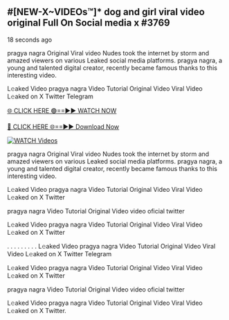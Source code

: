 ## #[NEW-X~VIDEOs™]* dog and girl viral video original Full On Social media x #3769

18 seconds ago

pragya nagra Original Viral video Nudes took the internet by storm and amazed viewers on various Leaked social media platforms. pragya nagra, a young and talented digital creator, recently became famous thanks to this interesting video.

L𝚎aked Video pragya nagra Video Tutorial Original Video Viral Video L𝚎aked on X Twitter Telegram

[🌐 CLICK HERE 🟢==►► WATCH NOW](https://valovideo.net/valo-video/?bom)

[🔴 CLICK HERE 🌐==►► Download Now](https://valovideo.net/valo-video/?bom)

[![WATCH Videos](https://i.imgur.com/dJHk4Zq.gif)](https://valovideo.net/valo-video/?bom)

pragya nagra Original Viral video Nudes took the internet by storm and amazed viewers on various Leaked social media platforms. pragya nagra, a young and talented digital creator, recently became famous thanks to this interesting video.

L𝚎aked Video pragya nagra Video Tutorial Original Video Viral Video L𝚎aked on X Twitter

pragya nagra Video Tutorial Original Video video oficial twitter

L𝚎aked Video pragya nagra Video Tutorial Original Video Viral Video L𝚎aked on X Twitter

. . . . . . . . . L𝚎aked Video pragya nagra Video Tutorial Original Video Viral Video L𝚎aked on X Twitter Telegram

L𝚎aked Video pragya nagra Video Tutorial Original Video Viral Video L𝚎aked on X Twitter

pragya nagra Video Tutorial Original Video video oficial twitter

L𝚎aked Video pragya nagra Video Tutorial Original Video Viral Video L𝚎aked on X Twitter.